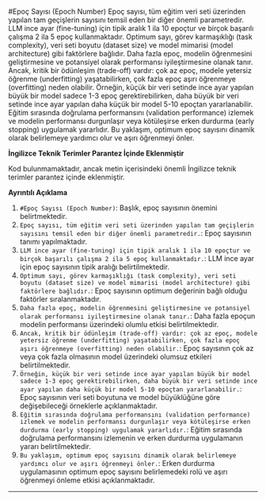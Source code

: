 #Epoç Sayısı (Epoch Number)
Epoç sayısı, tüm eğitim veri seti üzerinden yapılan tam geçişlerin sayısını temsil eden bir diğer önemli parametredir. LLM ince ayar (fine-tuning) için tipik aralık 1 ila 10 epoçtur ve birçok başarılı çalışma 2 ila 5 epoç kullanmaktadır. Optimum sayı, görev karmaşıklığı (task complexity), veri seti boyutu (dataset size) ve model mimarisi (model architecture) gibi faktörlere bağlıdır. Daha fazla epoç, modelin öğrenmesini geliştirmesine ve potansiyel olarak performansı iyileştirmesine olanak tanır. Ancak, kritik bir ödünleşim (trade-off) vardır: çok az epoç, modele yetersiz öğrenme (underfitting) yaşatabilirken, çok fazla epoç aşırı öğrenmeye (overfitting) neden olabilir. Örneğin, küçük bir veri setinde ince ayar yapılan büyük bir model sadece 1-3 epoç gerektirebilirken, daha büyük bir veri setinde ince ayar yapılan daha küçük bir model 5-10 epoçtan yararlanabilir. Eğitim sırasında doğrulama performansını (validation performance) izlemek ve modelin performansı durgunlaşır veya kötüleşirse erken durdurma (early stopping) uygulamak yararlıdır. Bu yaklaşım, optimum epoç sayısını dinamik olarak belirlemeye yardımcı olur ve aşırı öğrenmeyi önler.

**İngilizce Teknik Terimler Parantez İçinde Eklenmiştir**

Kod bulunmamaktadır, ancak metin içerisindeki önemli İngilizce teknik terimler parantez içinde eklenmiştir.

**Ayrıntılı Açıklama**

1. `#Epoç Sayısı (Epoch Number)`: Başlık, epoç sayısının önemini belirtmektedir.
2. `Epoç sayısı, tüm eğitim veri seti üzerinden yapılan tam geçişlerin sayısını temsil eden bir diğer önemli parametredir.`: Epoç sayısının tanımı yapılmaktadır.
3. `LLM ince ayar (fine-tuning) için tipik aralık 1 ila 10 epoçtur ve birçok başarılı çalışma 2 ila 5 epoç kullanmaktadır.`: LLM ince ayar için epoç sayısının tipik aralığı belirtilmektedir.
4. `Optimum sayı, görev karmaşıklığı (task complexity), veri seti boyutu (dataset size) ve model mimarisi (model architecture) gibi faktörlere bağlıdır.`: Epoç sayısının optimum değerinin bağlı olduğu faktörler sıralanmaktadır.
5. `Daha fazla epoç, modelin öğrenmesini geliştirmesine ve potansiyel olarak performansı iyileştirmesine olanak tanır.`: Daha fazla epoçun modelin performansı üzerindeki olumlu etkisi belirtilmektedir.
6. `Ancak, kritik bir ödünleşim (trade-off) vardır: çok az epoç, modele yetersiz öğrenme (underfitting) yaşatabilirken, çok fazla epoç aşırı öğrenmeye (overfitting) neden olabilir.`: Epoç sayısının çok az veya çok fazla olmasının model üzerindeki olumsuz etkileri belirtilmektedir.
7. `Örneğin, küçük bir veri setinde ince ayar yapılan büyük bir model sadece 1-3 epoç gerektirebilirken, daha büyük bir veri setinde ince ayar yapılan daha küçük bir model 5-10 epoçtan yararlanabilir.`: Epoç sayısının veri seti boyutuna ve model büyüklüğüne göre değişebileceği örneklerle açıklanmaktadır.
8. `Eğitim sırasında doğrulama performansını (validation performance) izlemek ve modelin performansı durgunlaşır veya kötüleşirse erken durdurma (early stopping) uygulamak yararlıdır.`: Eğitim sırasında doğrulama performansını izlemenin ve erken durdurma uygulamanın yararı belirtilmektedir.
9. `Bu yaklaşım, optimum epoç sayısını dinamik olarak belirlemeye yardımcı olur ve aşırı öğrenmeyi önler.`: Erken durdurma uygulamasının optimum epoç sayısını belirlemedeki rolü ve aşırı öğrenmeyi önleme etkisi açıklanmaktadır.

---

